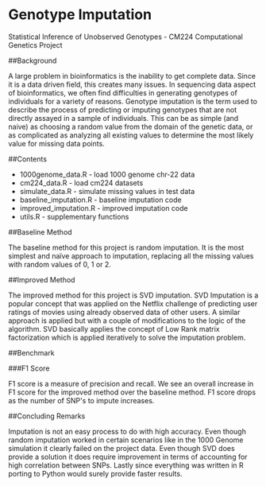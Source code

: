 # Genotype Imputation
Statistical Inference of Unobserved Genotypes - CM224 Computational Genetics Project

##Background

A large problem in bioinformatics is the inability to get complete data. Since it is a data driven field, this creates many issues. In sequencing data aspect of bioinformatics, we often find difficulties in generating genotypes of individuals for a variety of reasons. Genotype imputation is the term used to describe the process of predicting or imputing genotypes 
that are not directly assayed in a sample of individuals. This can be as simple (and naive) as choosing a random value from the domain of the genetic data, or as complicated as analyzing all existing values to determine the most likely value for missing data points.

##Contents
+ 1000genome_data.R - load 1000 genome chr-22 data
+ cm224_data.R - load cm224 datasets
+ simulate_data.R - simulate missing values in test data
+ baseline_imputation.R - baseline imputation code
+ improved_imputation.R - improved imputation code
+ utils.R - supplementary functions

##Baseline Method

The baseline method for this project is random imputation. It is the most simplest and naïve approach to imputation, replacing all the missing values with random values of 0, 1 or 2. 

##Improved Method

The improved method for this project is SVD imputation. SVD Imputation is a popular concept that was applied on the Netflix challenge of predicting user ratings of movies using already observed data of other users. A similar approach is applied but with a couple of modifications to the logic of the algorithm. SVD basically applies the concept of Low Rank matrix factorization which is applied iteratively to solve the imputation problem. 

##Benchmark

###F1 Score

F1 score is a measure of precision and recall. We see an overall increase in F1 score for the improved method over the baseline method. F1 score drops as the number of SNP's to impute increases.

##Concluding Remarks

Imputation is not an easy process to do with high accuracy. Even though random imputation worked in certain scenarios like in the 1000 Genome simulation it clearly failed on the project data. Even though SVD does provide a solution it does require improvement in terms of accounting for high correlation between SNPs. Lastly since everything was written in R porting to Python would surely provide faster results.

